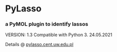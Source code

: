 # PyLasso
### a PyMOL plugin to identify lassos


VERSION: 1.3 
Compatible with Python 3.
24.05.2021

Details @ [pylasso.cent.uw.edu.pl](pylasso.cent.uw.edu.pl)